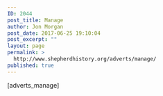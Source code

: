```yaml
---
ID: 2044
post_title: Manage
author: Jon Morgan
post_date: 2017-06-25 19:10:04
post_excerpt: ""
layout: page
permalink: >
  http://www.shepherdhistory.org/adverts/manage/
published: true
---
```

[adverts_manage]